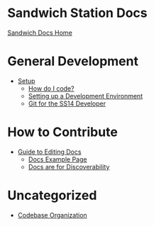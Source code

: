Sandwich Station Docs
=====================

[Sandwich Docs Home](index.md)

General Development
===================

- [Setup](en/general-development/setup.md)
  - [How do I code?](en/general-development/setup/howdoicode.md)
  - [Setting up a Development Environment](en/general-development/setup/setting-up-a-development-environment.md)
  - [Git for the SS14 Developer](en/general-development/setup/git-for-the-ss14-developer.md)

How to Contribute
===================

- [Guide to Editing Docs](en/meta/guide-to-editing-docs.md)
  - [Docs Example Page](en/meta/docs-example-page.md)
  - [Docs are for Discoverability](en/meta/docs-are-for-discoverability.md)

Uncategorized
===================

- [Codebase Organization](en/general-development/codebase-info/codebase-organization.md)


